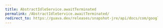 ```yaml
---
title: AbstractIdleService.awaitTerminated
permalink: /AbstractIdleService.awaitTerminated/
redirect_to: https://guava.dev/releases/snapshot-jre/api/docs/com/google/common/util/concurrent/AbstractIdleService.html#awaitTerminated--
---
```

